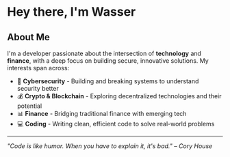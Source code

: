 # Hey there, I'm Wasser 

## About Me

I'm a developer passionate about the intersection of **technology** and **finance**, with a deep focus on building secure, innovative solutions. My interests span across:

- 🔐 **Cybersecurity** - Building and breaking systems to understand security better
- 💰 **Crypto & Blockchain** - Exploring decentralized technologies and their potential
- 📊 **Finance** - Bridging traditional finance with emerging tech
- 💻 **Coding** - Writing clean, efficient code to solve real-world problems

---

*"Code is like humor. When you have to explain it, it's bad." – Cory House*
